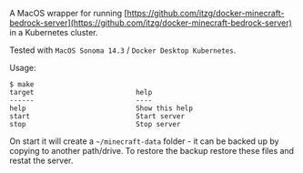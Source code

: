 A MacOS wrapper for running [https://github.com/itzg/docker-minecraft-bedrock-server](https://github.com/itzg/docker-minecraft-bedrock-server) in a Kubernetes cluster.

Tested with `MacOS Sonoma 14.3` / `Docker Desktop Kubernetes`.

Usage:

```
$ make
target                         help
------                         ----
help                           Show this help
start                          Start server
stop                           Stop server
```

On start it will create a `~/minecraft-data` folder - it can be backed up by copying to another path/drive. To restore the backup restore these files and restat the server.
